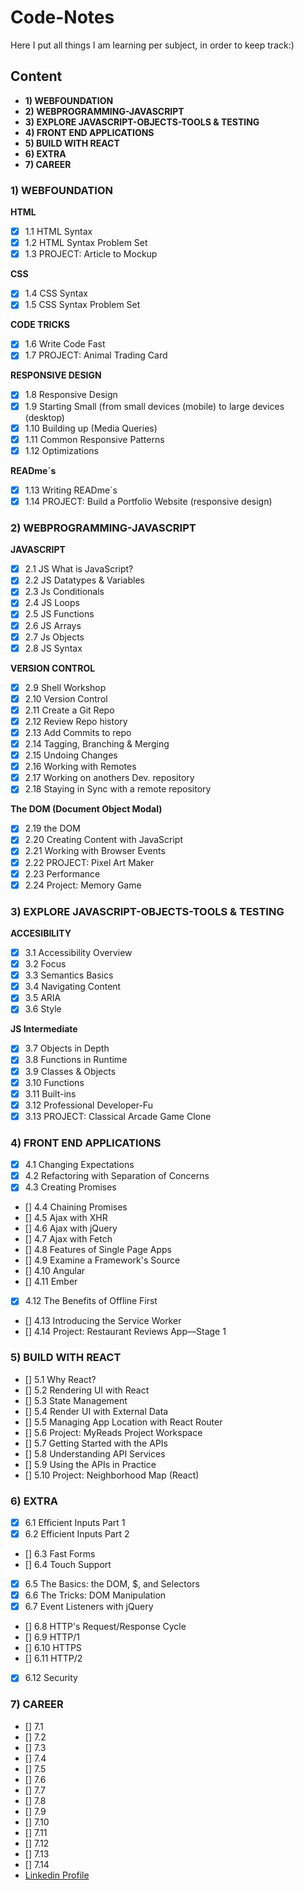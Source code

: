 # Code-Notes
Here I put all things I am learning per subject, in order to keep track:)

## Content
- __1) WEBFOUNDATION__
- __2) WEBPROGRAMMING-JAVASCRIPT__
- __3) EXPLORE JAVASCRIPT-OBJECTS-TOOLS & TESTING__
- __4) FRONT END APPLICATIONS__
- __5) BUILD WITH REACT__
- __6) EXTRA__
- __7) CAREER__

### __1) WEBFOUNDATION__

__HTML__
- [x] 1.1 HTML Syntax
- [x] 1.2 HTML Syntax Problem Set
- [x] 1.3 PROJECT: Article to Mockup

__CSS__
- [x] 1.4 CSS Syntax
- [x] 1.5 CSS Syntax Problem Set

__CODE TRICKS__
- [x] 1.6 Write Code Fast
- [x] 1.7 PROJECT: Animal Trading Card

__RESPONSIVE DESIGN__
- [x] 1.8 Responsive Design
- [x] 1.9 Starting Small (from small devices (mobile) to large devices (desktop)
- [x] 1.10 Building up (Media Queries)
- [x] 1.11 Common Responsive Patterns
- [x] 1.12 Optimizations

__READme´s__
- [x] 1.13 Writing READme´s
- [x] 1.14 PROJECT: Build a Portfolio Website (responsive design)

### __2) WEBPROGRAMMING-JAVASCRIPT__
__JAVASCRIPT__
- [x] 2.1 JS What is JavaScript?
- [x] 2.2 JS Datatypes & Variables
- [x] 2.3 Js Conditionals
- [x] 2.4 JS Loops
- [x] 2.5 JS Functions
- [x] 2.6 JS Arrays
- [x] 2.7 Js Objects
- [x] 2.8 JS Syntax

__VERSION CONTROL__
- [x] 2.9 Shell Workshop
- [x] 2.10 Version Control
- [x] 2.11 Create a Git Repo
- [x] 2.12 Review Repo history
- [x] 2.13 Add Commits to repo
- [x] 2.14 Tagging, Branching & Merging 
- [x] 2.15 Undoing Changes
- [x] 2.16 Working with Remotes
- [x] 2.17 Working on anothers Dev. repository
- [x] 2.18 Staying in Sync with a remote repository

__The DOM (Document Object Modal)__
- [x] 2.19 the DOM
- [x] 2.20 Creating Content with JavaScript
- [x] 2.21 Working with Browser Events
- [x] 2.22 PROJECT: Pixel Art Maker
- [x] 2.23 Performance
- [x] 2.24 Project: Memory Game

### __3) EXPLORE JAVASCRIPT-OBJECTS-TOOLS & TESTING__
__ACCESIBILITY__
- [x] 3.1 Accessibility Overview
- [x] 3.2 Focus
- [x] 3.3 Semantics Basics
- [x] 3.4 Navigating Content
- [x] 3.5 ARIA
- [x] 3.6 Style

__JS Intermediate__
- [x] 3.7 Objects in Depth
- [x] 3.8 Functions in Runtime
- [x] 3.9 Classes & Objects
- [x] 3.10 Functions
- [x] 3.11 Built-ins
- [x] 3.12 Professional Developer-Fu
- [x] 3.13 PROJECT: Classical Arcade Game Clone

### __4) FRONT END APPLICATIONS__
- [x] 4.1 Changing Expectations
- [x] 4.2 Refactoring with Separation of Concerns
- [x] 4.3 Creating Promises
- [] 4.4 Chaining Promises
- [] 4.5 Ajax with XHR
- [] 4.6 Ajax with jQuery
- [] 4.7 Ajax with Fetch
- [] 4.8 Features of Single Page Apps
- [] 4.9 Examine a Framework's Source
- [] 4.10 Angular
- [] 4.11 Ember
- [x] 4.12 The Benefits of Offline First
- [] 4.13 Introducing the Service Worker
- [] 4.14 Project: Restaurant Reviews App—Stage 1

### __5) BUILD WITH REACT__
- [] 5.1 Why React?
- [] 5.2 Rendering UI with React
- [] 5.3 State Management
- [] 5.4 Render UI with External Data
- [] 5.5 Managing App Location with React Router
- [] 5.6 Project: MyReads Project Workspace
- [] 5.7 Getting Started with the APIs
- [] 5.8 Understanding API Services
- [] 5.9 Using the APIs in Practice
- [] 5.10 Project: Neighborhood Map (React)

### __6) EXTRA__
- [x] 6.1 Efficient Inputs Part 1
- [x] 6.2 Efficient Inputs Part 2
- [] 6.3 Fast Forms
- [] 6.4 Touch Support
- [x] 6.5 The Basics: the DOM, $, and Selectors
- [x] 6.6 The Tricks: DOM Manipulation
- [x] 6.7 Event Listeners with jQuery
- [] 6.8 HTTP's Request/Response Cycle
- [] 6.9 HTTP/1
- [] 6.10 HTTPS
- [] 6.11 HTTP/2
- [x] 6.12 Security

### __7) CAREER__
- [] 7.1
- [] 7.2
- [] 7.3
- [] 7.4
- [] 7.5
- [] 7.6
- [] 7.7
- [] 7.8
- [] 7.9
- [] 7.10
- [] 7.11
- [] 7.12
- [] 7.13
- [] 7.14
- [Linkedin Profile](https://blog.udacity.com/2015/01/essential-tips-stand-linkedin-profile.html)
